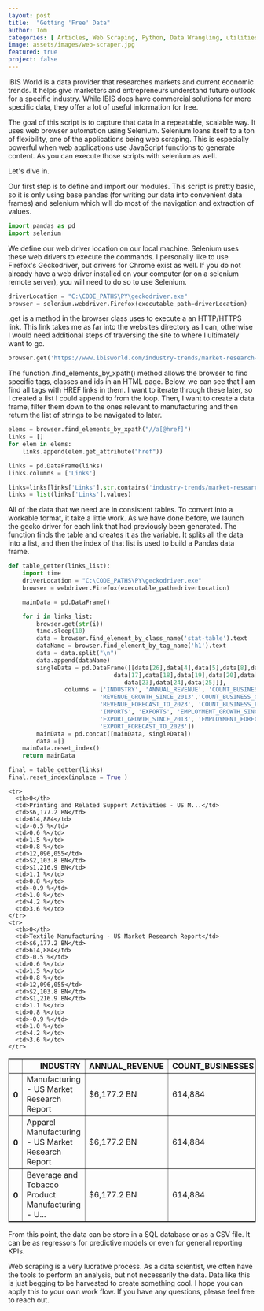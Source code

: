 ```yaml
---
layout: post
title:  "Getting 'Free' Data"
author: Tom
categories: [ Articles, Web Scraping, Python, Data Wrangling, utilities]
image: assets/images/web-scraper.jpg
featured: true
project: false
---
```



IBIS World is a data provider that researches markets and current economic trends.
It helps give marketers and entrepreneurs understand future outlook for a specific industry. While
IBIS does have commercial solutions for more specific data, they offer a lot of useful information for free.

The goal of this script is to capture that data in a repeatable, scalable way.
It uses web browser automation using Selenium. Selenium loans itself to a ton of flexibility, one of the applications being web scraping. This is especially powerful when web applications use JavaScript functions to generate content. As you can execute those scripts with selenium as well.

Let's dive in.



Our first step is to define and import our modules. This script is pretty basic, so it is only using base pandas (for writing our data into convenient data frames) and selenium which will do most of the navigation and extraction of values.


```python
import pandas as pd
import selenium

```

We define our web driver location on our local machine. Selenium uses these web drivers to execute the commands. I personally like to use Firefox's Geckodriver, but drivers for Chrome exist as well.  <INSERT LINKS FOR OTHER DRIVERS> If you do not already have a web driver installed on your computer (or on a selenium remote server), you will need to do so to use Selenium.


```python
driverLocation = "C:\CODE_PATHS\PY\geckodriver.exe"
browser = selenium.webdriver.Firefox(executable_path=driverLocation)
```

.get is a method in the browser class uses to execute a an HTTP/HTTPS link. This link takes me as far into the websites directory as I can, otherwise I would need additional steps of traversing the site to where I ultimately want to go.


```python
browser.get('https://www.ibisworld.com/industry-trends/market-research-reports/manufacturing/')
```

The function .find_elements_by_xpath() method allows the browser to find specific tags, classes and ids in an HTML page. Below, we can see that I am find all <a> tags with HREF links in them. I want to iterate through these later, so I created a list I could append to from the loop. Then, I want to create a data frame, filter them down to the ones relevant to manufacturing and then return the list of strings to be navigated to later.


```python
elems = browser.find_elements_by_xpath("//a[@href]")
links = []
for elem in elems:
    links.append(elem.get_attribute("href"))

links = pd.DataFrame(links)
links.columns = ['Links']    

links=links[links['Links'].str.contains('industry-trends/market-research-reports/manufacturing')]
links = list(links['Links'].values)

```

All of the data that we need are in consistent tables. To convert into a workable format, it take a little work. As we have done before, we launch the gecko driver for each link that had previously been generated. The function finds the table and creates it as the <data> variable. It splits all the data into a list, and then the index of that list is used to build a Pandas data frame.  


```python
def table_getter(links_list):
    import time
    driverLocation = "C:\CODE_PATHS\PY\geckodriver.exe"
    browser = webdriver.Firefox(executable_path=driverLocation)

    mainData = pd.DataFrame()

    for i in links_list:
        browser.get(str(i))
        time.sleep(10)
        data = browser.find_element_by_class_name('stat-table').text
        dataName = browser.find_element_by_tag_name('h1').text
        data = data.split("\n")
        data.append(dataName)
        singleData = pd.DataFrame([[data[26],data[4],data[5],data[8],data[9],data[12],data[13],
                              data[17],data[18],data[19],data[20],data[21],data[22],
                                 data[23],data[24],data[25]]],
                columns = ['INDUSTRY', 'ANNUAL_REVENUE', 'COUNT_BUSINESSES',
                          'REVENUE_GROWTH_SINCE_2013','COUNT_BUSINESS_GROWTH_SINCE_2013',
                          'REVENUE_FORECAST_TO_2023', 'COUNT_BUSINESS_FORECAST_TO_2023', 'EMPLOYMENT',
                          'IMPORTS', 'EXPORTS', 'EMPLOYMENT_GROWTH_SINCE_2013', 'IMPORT_GROWTH_SINCE_2013',
                          'EXPORT_GROWTH_SINCE_2013', 'EMPLOYMENT_FORECAST_TO_2023', 'IMPORT_FORECAST_TO_2023',
                          'EXPORT_FORECAST_TO_2023'])
        mainData = pd.concat([mainData, singleData])
        data =[]
    mainData.reset_index()
    return mainData
```


```python
final = table_getter(links)
final.reset_index(inplace = True )
```




<div>
<style scoped>
    .dataframe tbody tr th:only-of-type {
        vertical-align: middle;
    }

    .dataframe tbody tr th {
        vertical-align: top;
    }

    .dataframe thead th {
        text-align: right;
    }
</style>
<table border="1" class="dataframe">
  <thead>
    <tr style="text-align: right;">
      <th></th>
      <th>INDUSTRY</th>
      <th>ANNUAL_REVENUE</th>
      <th>COUNT_BUSINESSES</th>
      <th>REVENUE_GROWTH_SINCE_2013</th>
      <th>COUNT_BUSINESS_GROWTH_SINCE_2013</th>
      <th>REVENUE_FORECAST_TO_2023</th>
      <th>COUNT_BUSINESS_FORECAST_TO_2023</th>
      <th>EMPLOYMENT</th>
      <th>IMPORTS</th>
      <th>EXPORTS</th>
      <th>EMPLOYMENT_GROWTH_SINCE_2013</th>
      <th>IMPORT_GROWTH_SINCE_2013</th>
      <th>EXPORT_GROWTH_SINCE_2013</th>
      <th>EMPLOYMENT_FORECAST_TO_2023</th>
      <th>IMPORT_FORECAST_TO_2023</th>
      <th>EXPORT_FORECAST_TO_2023</th>
    </tr>
  </thead>
  <tbody>
    <tr>
      <th>0</th>
      <td>Manufacturing - US Market Research Report</td>
      <td>$6,177.2 BN</td>
      <td>614,884</td>
      <td>-0.5 %</td>
      <td>0.6 %</td>
      <td>1.5 %</td>
      <td>0.8 %</td>
      <td>12,096,055</td>
      <td>$2,103.8 BN</td>
      <td>$1,216.9 BN</td>
      <td>1.1 %</td>
      <td>0.8 %</td>
      <td>-0.9 %</td>
      <td>1.0 %</td>
      <td>4.2 %</td>
      <td>3.6 %</td>
    </tr>
    <tr>
      <th>0</th>
      <td>Apparel Manufacturing - US Market Research Report</td>
      <td>$6,177.2 BN</td>
      <td>614,884</td>
      <td>-0.5 %</td>
      <td>0.6 %</td>
      <td>1.5 %</td>
      <td>0.8 %</td>
      <td>12,096,055</td>
      <td>$2,103.8 BN</td>
      <td>$1,216.9 BN</td>
      <td>1.1 %</td>
      <td>0.8 %</td>
      <td>-0.9 %</td>
      <td>1.0 %</td>
      <td>4.2 %</td>
      <td>3.6 %</td>
    </tr>
    <tr>
      <th>0</th>
      <td>Beverage and Tobacco Product Manufacturing - U...</td>
      <td>$6,177.2 BN</td>
      <td>614,884</td>
      <td>-0.5 %</td>
      <td>0.6 %</td>
      <td>1.5 %</td>
      <td>0.8 %</td>
      <td>12,096,055</td>
      <td>$2,103.8 BN</td>
      <td>$1,216.9 BN</td>
      <td>1.1 %</td>
      <td>0.8 %</td>
      <td>-0.9 %</td>
      <td>1.0 %</td>
      <td>4.2 %</td>
      <td>3.6 %</td>
    </tr>

    <tr>
      <th>0</th>
      <td>Printing and Related Support Activities - US M...</td>
      <td>$6,177.2 BN</td>
      <td>614,884</td>
      <td>-0.5 %</td>
      <td>0.6 %</td>
      <td>1.5 %</td>
      <td>0.8 %</td>
      <td>12,096,055</td>
      <td>$2,103.8 BN</td>
      <td>$1,216.9 BN</td>
      <td>1.1 %</td>
      <td>0.8 %</td>
      <td>-0.9 %</td>
      <td>1.0 %</td>
      <td>4.2 %</td>
      <td>3.6 %</td>
    </tr>
    <tr>
      <th>0</th>
      <td>Textile Manufacturing - US Market Research Report</td>
      <td>$6,177.2 BN</td>
      <td>614,884</td>
      <td>-0.5 %</td>
      <td>0.6 %</td>
      <td>1.5 %</td>
      <td>0.8 %</td>
      <td>12,096,055</td>
      <td>$2,103.8 BN</td>
      <td>$1,216.9 BN</td>
      <td>1.1 %</td>
      <td>0.8 %</td>
      <td>-0.9 %</td>
      <td>1.0 %</td>
      <td>4.2 %</td>
      <td>3.6 %</td>
    </tr>

  </tbody>
</table>
</div>



From this point, the data can be store in a SQL database or as a CSV file. It can be as regressors for predictive models or even for general reporting KPIs.

Web scraping is a very lucrative process. As a data scientist, we often have the tools to perform an analysis, but not necessarily the data. Data like this is just begging to be harvested to create something cool. I hope you can apply this to your own work flow. If you have any questions, please feel free to reach out.
